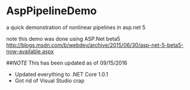 # AspPipelineDemo
a quick demonstration of nonlinear pipelines in asp.net 5

note this demo was done using ASP.Net beta5
http://blogs.msdn.com/b/webdev/archive/2015/06/30/asp-net-5-beta5-now-available.aspx


##*NOTE* This has been updated as of 09/15/2016
* Updated everything to .NET Core 1.0.1
* Got rid of Visual Studio crap

